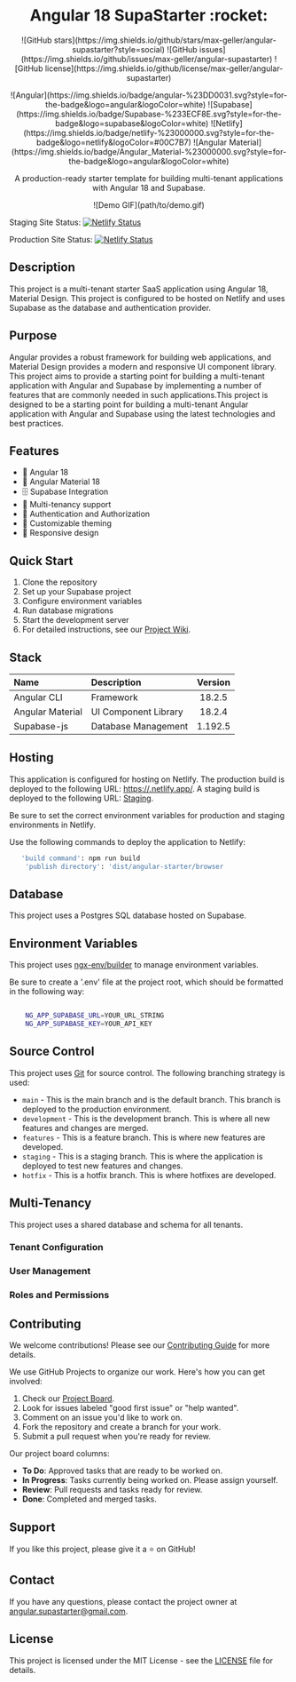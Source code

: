 <h1 align="center">
  Angular 18 SupaStarter :rocket:
</h1>

<p align="center">
![GitHub stars](https://img.shields.io/github/stars/max-geller/angular-supastarter?style=social)
![GitHub issues](https://img.shields.io/github/issues/max-geller/angular-supastarter)
![GitHub license](https://img.shields.io/github/license/max-geller/angular-supastarter)
</p>
<p align="center">
![Angular](https://img.shields.io/badge/angular-%23DD0031.svg?style=for-the-badge&logo=angular&logoColor=white)
![Supabase](https://img.shields.io/badge/Supabase-%233ECF8E.svg?style=for-the-badge&logo=supabase&logoColor=white)
![Netlify](https://img.shields.io/badge/netlify-%23000000.svg?style=for-the-badge&logo=netlify&logoColor=#00C7B7)
![Angular Material](https://img.shields.io/badge/Angular_Material-%23000000.svg?style=for-the-badge&logo=angular&logoColor=white)
</p>

<p align="center">
A production-ready starter template for building multi-tenant applications with Angular 18 and Supabase.
</p>

<p align="center">
![Demo GIF](path/to/demo.gif)
</p>

Staging Site Status:
[![Netlify Status](https://api.netlify.com/api/v1/badges/733bf693-71a2-4080-99e6-a4742f883749/deploy-status)](https://app.netlify.com/sites/angular-supastarter-staging/deploys)

Production Site Status:
[![Netlify Status](https://api.netlify.com/api/v1/badges/a1317dfb-d375-47ab-8a9c-ab3120fc8b3d/deploy-status)](https://app.netlify.com/sites/angular-supastarter/deploys)

## Description

This project is a multi-tenant starter SaaS application using Angular 18, Material Design. This project is configured to be hosted on Netlify and uses Supabase as the database and authentication provider.

## Purpose

Angular provides a robust framework for building web applications, and Material Design provides a modern and responsive UI component library. This project aims to provide a starting point for building a multi-tenant application with Angular and Supabase by implementing a number of features that are commonly needed in such applications.This project is designed to be a starting point for building a multi-tenant Angular application with Angular and Supabase using the latest technologies and best practices.

## Features

- 🚀 Angular 18
- 🎨 Angular Material 18
- 🗄️ Supabase Integration
- 👥 Multi-tenancy support
- 🔐 Authentication and Authorization
- 🎨 Customizable theming
- 📱 Responsive design

## Quick Start

1. Clone the repository
2. Set up your Supabase project
3. Configure environment variables
4. Run database migrations
5. Start the development server
6. For detailed instructions, see our [Project Wiki](https://github.com/max-geller/angular-supastarter/wiki).

## Stack

| Name             | Description          | Version |
| :--------------- | :------------------- | :-----: |
| Angular CLI      | Framework            | 18.2.5  |
| Angular Material | UI Component Library | 18.2.4  |
| Supabase-js      | Database Management  | 1.192.5 |

## Hosting

This application is configured for hosting on Netlify.
The production build is deployed to the following URL: [https://.netlify.app/](https://.netlify.app/).
A staging build is deployed to the following URL: [Staging](https://angular-18-staging.netlify.app/).

Be sure to set the correct environment variables for production and staging environments in Netlify.

Use the following commands to deploy the application to Netlify:

```bash
   'build command': npm run build
    'publish directory': 'dist/angular-starter/browser
```

## Database

This project uses a Postgres SQL database hosted on Supabase.

## Environment Variables

This project uses [ngx-env/builder](https://www.npmjs.com/package/@ngx-env/builder) to manage environment variables.

Be sure to create a '.env' file at the project root, which should be formatted in the following way:

```bash

    NG_APP_SUPABASE_URL=YOUR_URL_STRING
    NG_APP_SUPABASE_KEY=YOUR_API_KEY

```

## Source Control

This project uses [Git](https://git-scm.com/) for source control. The following branching strategy is used:

- `main` - This is the main branch and is the default branch. This branch is deployed to the production environment.
- `development` - This is the development branch. This is where all new features and changes are merged.
- `features` - This is a feature branch. This is where new features are developed.
- `staging` - This is a staging branch. This is where the application is deployed to test new features and changes.
- `hotfix` - This is a hotfix branch. This is where hotfixes are developed.

## Multi-Tenancy

This project uses a shared database and schema for all tenants.

### Tenant Configuration

### User Management

### Roles and Permissions

## Contributing

We welcome contributions! Please see our [Contributing Guide](CONTRIBUTING.md) for more details.

We use GitHub Projects to organize our work. Here's how you can get involved:

1. Check our [Project Board](<(https://github.com/users/max-geller/projects/40/views/1)>).
2. Look for issues labeled "good first issue" or "help wanted".
3. Comment on an issue you'd like to work on.
4. Fork the repository and create a branch for your work.
5. Submit a pull request when you're ready for review.

Our project board columns:

- **To Do**: Approved tasks that are ready to be worked on.
- **In Progress**: Tasks currently being worked on. Please assign yourself.
- **Review**: Pull requests and tasks ready for review.
- **Done**: Completed and merged tasks.

## Support

If you like this project, please give it a ⭐️ on GitHub!

## Contact

If you have any questions, please contact the project owner at [angular.supastarter@gmail.com](mailto:angular.supastarter@gmail.com).

## License

This project is licensed under the MIT License - see the [LICENSE](LICENSE) file for details.
